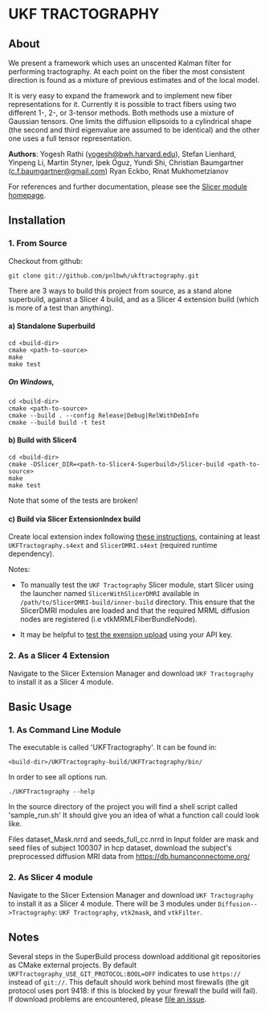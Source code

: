 UKF TRACTOGRAPHY
================

About
-----

We present a framework which uses an unscented Kalman filter for performing
tractography. At each point on the fiber the most consistent direction is found
as a mixture of previous estimates and of the local model.

It is very easy to expand the framework and to implement new fiber representations 
for it. Currently it is possible to tract fibers using two different 1-, 2-, or 3-tensor 
methods. Both methods use a mixture of Gaussian tensors. One limits the diffusion 
ellipsoids to a cylindrical shape (the second and third eigenvalue are assumed to be 
identical) and the other one uses a full tensor representation.

__Authors__:
Yogesh Rathi (yogesh@bwh.harvard.edu), Stefan Lienhard, Yinpeng Li, Martin
Styner, Ipek Oguz, Yundi Shi, Christian Baumgartner (c.f.baumgartner@gmail.com)
Ryan Eckbo, Rinat Mukhometzianov

For references and further documentation, please see the [Slicer module homepage](https://www.slicer.org/slicerWiki/index.php/Documentation/Nightly/Modules/UKFTractography).

Installation
------------

### 1. From Source

Checkout from github:

    git clone git://github.com/pnlbwh/ukftractography.git

There are 3 ways to build this project from source, as a stand alone
superbuild, against a Slicer 4 build, and as a Slicer 4 extension build (which
is more of a test than anything).

#### a) Standalone Superbuild

    cd <build-dir>
    cmake <path-to-source>
    make
    make test
##### On Windows,
    cd <build-dir>
    cmake <path-to-source>
    cmake --build . --config Release|Debug|RelWithDebInfo
    cmake --build build -t test

#### b) Build with Slicer4

    cd <build-dir>
    cmake -DSlicer_DIR=<path-to-Slicer4-Superbuild>/Slicer-build <path-to-source>
    make
    make test

Note that some of the tests are broken!
#### c) Build via Slicer ExtensionIndex build

Create local extension index following [these instructions](https://www.slicer.org/slicerWiki/index.php/Documentation/Nightly/Developers/Build_ExtensionsIndex), containing at least `UKFTractography.s4ext` and `SlicerDMRI.s4ext` (required runtime dependency).

Notes:

* To manually test the `UKF Tractography` Slicer module, start Slicer using the launcher named `SlicerWithSlicerDMRI` available in `/path/to/SlicerDMRI-build/inner-build` directory. This ensure that the SlicerDMRI modules are loaded and that the required MRML diffusion nodes are registered (i.e vtkMRMLFiberBundleNode).

* It may be helpful to [test the exension upload](https://www.slicer.org/slicerWiki/index.php/Documentation/Nightly/Developers/Build_ExtensionsIndex#Extension_build.2C_test.2C_package_and_upload_using_.60ExperimentalUpload.60_target) using your API key.

### 2. As a Slicer 4 Extension

Navigate to the Slicer Extension Manager and download `UKF Tractography` to
install it as a Slicer 4 module.


Basic Usage
-----------

### 1. As Command Line Module

The executable is called 'UKFTractography'. It can be found in:
    
    <build-dir>/UKFTractography-build/UKFTractography/bin/

In order to see all options run.

    ./UKFTractography --help 

In the source directory of the project you will find a shell script called 'sample_run.sh'
It should give you an idea of what a function call could look like. 

Files dataset_Mask.nrrd and seeds_full_cc.nrrd in Input folder are mask and seed files of subject 100307
in hcp dataset, download the subject's preprocessed diffusion MRI data from https://db.humanconnectome.org/ 

### 2. As Slicer 4 module

Navigate to the Slicer Extension Manager and download `UKF Tractography` to
install it as a Slicer 4 module.  There will be 3 modules under
`Diffusion-->Tractography`: `UKF Tractography`, `vtk2mask`, and `vtkFilter`.


Notes
-----

Several steps in the SuperBuild process download additional git repositories as CMake external projects. By default `UKFTractography_USE_GIT_PROTOCOL:BOOL=OFF` indicates to use `https://` instead of `git://`. This default should work behind most firewalls (the git protocol uses port 9418: if this is blocked by your firewall the build will fail). If download problems are encountered, please [file an issue](https://github.com/pnlbwh/ukftractography/issues/new).

